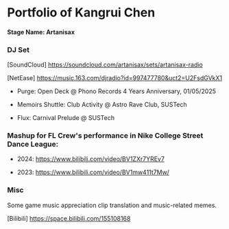 # Portfolio of Kangrui Chen

#### Stage Name: Artanisax


### DJ Set

[SoundCloud] https://soundcloud.com/artanisax/sets/artanisax-radio

[NetEase] https://music.163.com/djradio?id=997477780&uct2=U2FsdGVkX1

- Purge: Open Deck @ Phono Records 4 Years Anniversary, 01/05/2025

- Memoirs Shuttle: Club Activity @ Astro Rave Club, SUSTech

- Flux: Carnival Prelude @ SUSTech


### Mashup for **FL Crew**'s performance in **Nike College Street Dance League**:

- 2024: https://www.bilibili.com/video/BV1ZXr7YREv7

- 2023: https://www.bilibili.com/video/BV1mw411t7Mw/


### Misc

Some game music appreciation clip translation and music-related memes.

[Bilibili] https://space.bilibili.com/155108168
